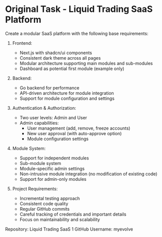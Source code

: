 # Original Task - Liquid Trading SaaS Platform

Create a modular SaaS platform with the following base requirements:

1. Frontend:
   - Next.js with shadcn/ui components
   - Consistent dark theme across all pages
   - Modular architecture supporting main modules and sub-modules
   - Dashboard as potential first module (example only)

2. Backend:
   - Go backend for performance
   - API-driven architecture for module integration
   - Support for module configuration and settings

3. Authentication & Authorization:
   - Two user levels: Admin and User
   - Admin capabilities:
     - User management (add, remove, freeze accounts)
     - New user approval (with auto-approve option)
     - Module configuration settings

4. Module System:
   - Support for independent modules
   - Sub-module system
   - Module-specific admin settings
   - Non-intrusive module integration (no modification of existing code)
   - Support for admin-only modules

5. Project Requirements:
   - Incremental testing approach
   - Consistent code quality
   - Regular GitHub commits
   - Careful tracking of credentials and important details
   - Focus on maintainability and scalability

Repository: Liquid Trading SaaS 1
GitHub Username: myevolve